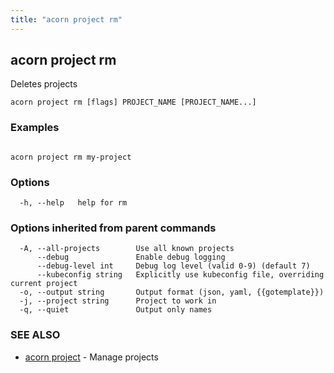 ```yaml
---
title: "acorn project rm"
---
```

## acorn project rm

Deletes projects

```
acorn project rm [flags] PROJECT_NAME [PROJECT_NAME...]
```

### Examples

```

acorn project rm my-project

```

### Options

```
  -h, --help   help for rm
```

### Options inherited from parent commands

```
  -A, --all-projects        Use all known projects
      --debug               Enable debug logging
      --debug-level int     Debug log level (valid 0-9) (default 7)
      --kubeconfig string   Explicitly use kubeconfig file, overriding current project
  -o, --output string       Output format (json, yaml, {{gotemplate}})
  -j, --project string      Project to work in
  -q, --quiet               Output only names
```

### SEE ALSO

* [acorn project](acorn_project.md)	 - Manage projects

